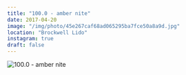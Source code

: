 ```yaml
---
title: "100.0 - amber nite"
date: 2017-04-20
image: "/img/photo/45e267caf68ad065295ba7fce50a8a9d.jpg"
location: "Brockwell Lido"
instagram: true
draft: false
---
```


![100.0 - amber nite](/img/photo/45e267caf68ad065295ba7fce50a8a9d.jpg)
